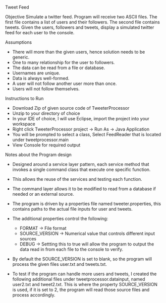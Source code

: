 Tweet Feed

Objective
   Simulate a twitter feed. Program will receive two ASCII files. The first file contains a list of users and their
   followers. The second file contains tweets. Given the users, followers and tweets, display a simulated twitter feed for each user to the
   console.

Assumptions
- There will more than the given users, hence solution needs to be generic.
- One to many relationship for the user to followers.
- The data can be read from a file or database.
- Usernames are unique. 
- Data is always well-formed. 
- A user will not follow another user more than once. 
- Users will not follow themselves. 

Instructions to Run
- Download Zip of given source code of TweeterProcessor
- Unzip to your directory of choice
- In your IDE of choice, I will use Eclipse, import the project into your workspace
- Right click TweeterProcessor project -> Run As -> Java Application
- You will be prompted to select a class, Select FeedReader that is located under tweetprocessor.main
- View Console for required output
 
Notes about the Program design
- Designed around a service layer pattern, each service method that invokes a single command class that execute one specific              function.
- This allows the reuse of the services and testing each function.
- The command layer allows it to be modified to read from a database if needed or an external source.
- The program is driven by a properties file named tweeter.properties, this contains paths to the actual file inputs for user and tweets.
- The additional properties control the following:
   - FORMAT -> File format
   - SOURCE_VERSION -> Numerical value that controls different input sources
   - DEBUG -> Settting this to true will allow the program to output the data read in from each file to the console to verify.

- By default the SOURCE_VERSION is set to blank, so the program will process the given files user.txt and tweets.txt.

- To test if the program can handle more users and tweets, I created the following additional files under tweetprocessor.datainput, named user2.txt and tweet2.txt. This is where the property SOURCE_VERSION is used, if it is set to 2, the program will read those source files and process accordingly.
 
 
 
 
